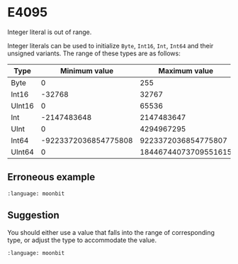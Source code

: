 # E4095

Integer literal is out of range.

Integer literals can be used to initialize `Byte`, `Int16`, `Int`, `Int64` and
their unsigned variants. The range of these types are as follows:

| Type   | Minimum value | Maximum value |
|--------|---------------|---------------|
| Byte   | 0             | 255           |
| Int16  | -32768        | 32767         |
| UInt16 | 0             | 65536         |
| Int    | -2147483648   | 2147483647    |
| UInt   | 0             | 4294967295    |
| Int64  | -9223372036854775808 | 9223372036854775807 |
| UInt64 | 0             | 18446744073709551615 |

## Erroneous example

```{literalinclude} /sources/error_codes/E4095_error/top.mbt
:language: moonbit
```

## Suggestion

You should either use a value that falls into the range of corresponding type, or adjust the type to accommodate the value.

```{literalinclude} /sources/error_codes/E4095_fixed/top.mbt
:language: moonbit
```
